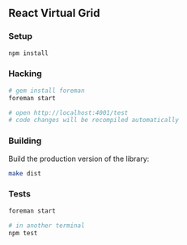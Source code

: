 ## React Virtual Grid

### Setup

```sh
npm install
```

### Hacking

```sh
# gem install foreman
foreman start

# open http://localhost:4001/test
# code changes will be recompiled automatically
```

### Building

Build the production version of the library:

```sh
make dist
```

### Tests

```sh
foreman start

# in another terminal
npm test
```

